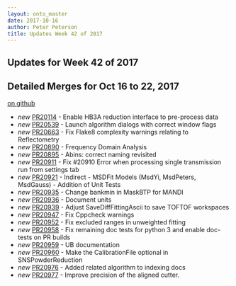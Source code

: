 ```yaml
---
layout: onto_master
date: 2017-10-16
author: Peter Peterson
title: Updates Week 42 of 2017
---
```

Updates for Week 42 of 2017
---------------------------

Detailed Merges for Oct 16 to 22, 2017
--------------------------------------
[on github](https://github.com/mantidproject/mantid/pulls?q=is%3Apr+merged%3A2017-10-17..2017-10-22)

* *new* [PR20114](https://github.com/mantidproject/mantid/pull/20114) - Enable HB3A reduction interface to pre-process data
* *new* [PR20539](https://github.com/mantidproject/mantid/pull/20539) - Launch algorithm dialogs with correct window flags
* *new* [PR20663](https://github.com/mantidproject/mantid/pull/20663) - Fix Flake8 complexity warnings relating to Reflectometry
* *new* [PR20890](https://github.com/mantidproject/mantid/pull/20890) - Frequency Domain Analysis
* *new* [PR20895](https://github.com/mantidproject/mantid/pull/20895) - Abins: correct naming revisited
* *new* [PR20911](https://github.com/mantidproject/mantid/pull/20911) - Fix #20910 Error when processing single transmission run from settings tab
* *new* [PR20921](https://github.com/mantidproject/mantid/pull/20921) - Indirect - MSDFit Models (MsdYi, MsdPeters, MsdGauss) - Addition of Unit Tests
* *new* [PR20935](https://github.com/mantidproject/mantid/pull/20935) - Change bankmin in MaskBTP for MANDI
* *new* [PR20936](https://github.com/mantidproject/mantid/pull/20936) - Document units
* *new* [PR20939](https://github.com/mantidproject/mantid/pull/20939) - Adjust SaveDiffFittingAscii to save TOFTOF workspaces
* *new* [PR20947](https://github.com/mantidproject/mantid/pull/20947) - Fix Cppcheck warnings
* *new* [PR20952](https://github.com/mantidproject/mantid/pull/20952) - Fix excluded ranges in unweighted fitting
* *new* [PR20958](https://github.com/mantidproject/mantid/pull/20958) - Fix remaining doc tests for python 3 and enable doc-tests on PR builds
* *new* [PR20959](https://github.com/mantidproject/mantid/pull/20959) - UB documentation
* *new* [PR20960](https://github.com/mantidproject/mantid/pull/20960) - Make the CalibrationFile optional in SNSPowderReduction
* *new* [PR20976](https://github.com/mantidproject/mantid/pull/20976) - Added related algorithm to indexing docs
* *new* [PR20977](https://github.com/mantidproject/mantid/pull/20977) - Improve precision of the aligned cutter.
